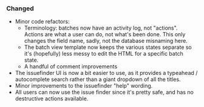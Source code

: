 ### Changed

- Minor code refactors:
  - Terminology: batches now have an activity log, not "actions". Actions are
    what a user can do, not what's been done. This only changes the field name,
    sadly, not the database misnaming here.
  - The batch view template now keeps the various states separate so it's
    (hopefully) less messy to edit the HTML for a specific batch state.
  - A handful of comment improvements
- The issuefinder UI is now a bit easier to use, as it provides a typeahead /
  autocomplete search rather than a giant dropdown of all the titles.
- Minor improvements to the issuefinder "help" wording.
- All users can now use the issue finder since it's pretty safe, and has no
  destructive actions available.
